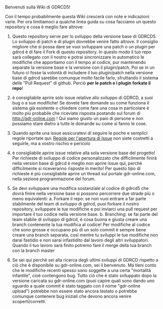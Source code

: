 Benvenuti sulla Wiki di GDRCD5!

Con il tempo probabilmente questa Wiki crescerà con note e indicazioni varie.
Per ora limitiamoci a qualche linea guida su cosa facciamo un questo repository e cosa è meglio fare altrove:

1. Questo repository serve per lo sviluppo della versione base di GDRCD5. Lo sviluppo di patch e di plugin dovrebbe venire fatto altrove. Il consiglio migliore che si possa dare se vuoi sviluppare una patch o un plugin per gdrcd è di fare il Fork di questo repository. In questo modo il tuo repo sarà collegato con il nostro e potrai sincronizzare in automatico le modifiche che apportiamo con il tempo al codice, pur mantenendo separate la versione base e la versione con il plugin/patch. Poi se in un futuro ci fosse la volontà di includere il tuo plugin/patch nella versione base di gdrcd sarebbe comunque molto facile farlo, sfruttando il sistema delle "Pull Request" di github. Perciò **per le patch e i plugin forkate il repo**!

2. è consigliabile aprire solo issue relative allo sviluppo di GDRCD, a suoi bug o a sue modifiche! Se dovete fare domande su come funziona il sistema già esistente o chiedere come fare una cosa in particolare è molto più probabile che riceviate risposta postando sul forum di http://gdr-online.com ! Qui siamo giusto un paio di persone e non possiamo stare dietro a tutte le domande su come si fanno le cose.

3. Quando aprite una issue assicuratevi di seguire le poche e semplici regole riportate qui: [Regole per l'apertura di Issue](https://github.com/GDRCD/GDRCD/wiki/Aprire-Issue) non siete costretti a seguirle, ma a vostro rischio e pericolo

4. è consigliabile aprire issue relative alla sola versione base del progetto! Per richieste di sviluppo di codice personalizzato che difficilmente finirà nella version base di gdrcd è meglio non aprire issue qui, perchè difficilmente si riceveranno risposte in merito! Per questo tipo di richieste è più consigliabile aprire un thread sul portale gdr-online.com, nella sezione programmazione del forum.

5. Se devi sviluppare una modifica sostanziale al codice di gdrcd5 che dovrà finire nella versione base si possono percorrere due strade più o meno equivalenti:
  a. Forkare il repo: se non vuoi entrare a far parte stabilmente del team di sviluppo di gdrcd, puoi forkare il nostro repository, sviluppare le tue modifiche e poi inviarci una pull request per importare il tuo codice nella versione base.
  b. Branching: se fai parte del team stabile di sviluppo di gdrcd, è cosa buona e giusta creare una branch contenente la tua modifica al codice! Per modifiche al codice che sono grosse e occupano più di un solo commit è sempre bene creare una branch separata, così mentre tu sviluppi le tue modifiche non darai fastidio e non sarai infastidito dal lavoro degli altri sviluppatori. Quando il tuo lavoro sarà finito potremo fare il merge della tua branch con la branch master

6. Se sei qui perchè sei alla ricerca degli ultimi sviluppi di GDRCD rispetto a ciò che è disponibile su gdr-online.com, sei il benvenuto. Ma tieni conto che le modifiche recenti spesso sono soggette a una certa "mortalità infantile", cioè contengono bug. Tutto ciò che è stato sviluppato dopo la versione caricata su gdr-online.com (puoi capire quali sono dando uno sguardo a quale commit è stato taggato con il nome "gdr-online upload") potrebbe non essere stato ancora testato o potrebbe comunque contenere bug iniziali che devono ancora venire scoperti/corretti.